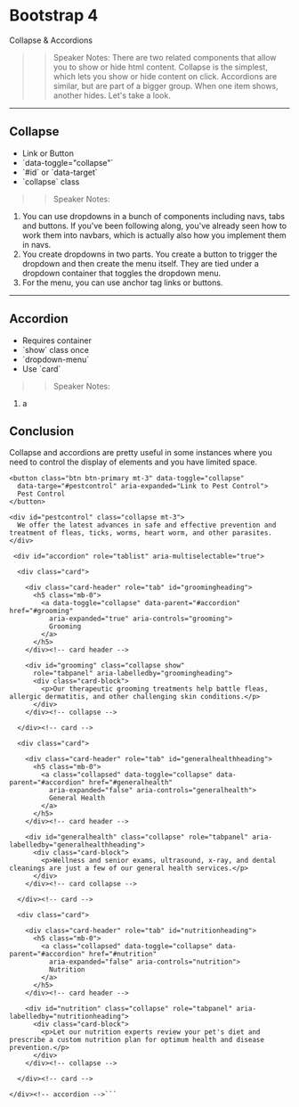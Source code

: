 <!-- .slide: data-state="title" -->
# Bootstrap 4
Collapse & Accordions

>> Speaker Notes:
There are two related components that allow you to show or hide html content. Collapse is the simplest, which lets you show or hide content on click. Accordions are similar, but are part of a bigger group. When one item shows, another hides. Let's take a look.
---

## Collapse

<ul>
	<li class="fragment">Link or Button</li>
	<li class="fragment">`data-toggle="collapse"`</li>
	<li class="fragment">`#id` or `data-target`</li>
	<li class="fragment">`collapse` class</li>
</ul>

>> Speaker Notes:
1. You can use dropdowns in a bunch of components including navs, tabs and buttons. If you've been following along, you've already seen how to work them into navbars, which is actually also how you implement them in navs.
2. You create dropdowns in two parts. You create a button to trigger the dropdown and then create the menu itself. They are tied under a dropdown container that toggles the dropdown menu.
3. For the menu, you can use anchor tag links or buttons.

---

## Accordion

<ul>
	<li class="fragment">Requires container</li>
	<li class="fragment">`show` class once</li>
	<li class="fragment">`dropdown-menu`</li>
	<li class="fragment">Use `card`</li>
</ul>

>> Speaker Notes:
1. a


## Conclusion
Collapse and accordions are pretty useful in some instances where you need to control the display of elements and you have limited space.

```
<button class="btn btn-primary mt-3" data-toggle="collapse" 
  data-targe="#pestcontrol" aria-expanded="Link to Pest Control">
  Pest Control
</button>

<div id="pestcontrol" class="collapse mt-3">
  We offer the latest advances in safe and effective prevention and treatment of fleas, ticks, worms, heart worm, and other parasites.
</div>

```

```
 <div id="accordion" role="tablist" aria-multiselectable="true">

  <div class="card">

    <div class="card-header" role="tab" id="groomingheading">
      <h5 class="mb-0">
        <a data-toggle="collapse" data-parent="#accordion" href="#grooming"
          aria-expanded="true" aria-controls="grooming">
          Grooming
        </a>
      </h5>
    </div><!-- card header -->

    <div id="grooming" class="collapse show" 
      role="tabpanel" aria-labelledby="groomingheading">
      <div class="card-block">
        <p>Our therapeutic grooming treatments help battle fleas, allergic dermatitis, and other challenging skin conditions.</p>
      </div>
    </div><!-- collapse -->

  </div><!-- card -->

  <div class="card">

    <div class="card-header" role="tab" id="generalhealthheading">
      <h5 class="mb-0">
        <a class="collapsed" data-toggle="collapse" data-parent="#accordion" href="#generalhealth"
          aria-expanded="false" aria-controls="generalhealth">
          General Health
        </a>
      </h5>
    </div><!-- card header -->

    <div id="generalhealth" class="collapse" role="tabpanel" aria-labelledby="generalhealthheading">
      <div class="card-block">
        <p>Wellness and senior exams, ultrasound, x-ray, and dental cleanings are just a few of our general health services.</p>
      </div>
    </div><!-- card collapse -->

  </div><!-- card -->

  <div class="card">

    <div class="card-header" role="tab" id="nutritionheading">
      <h5 class="mb-0">
        <a class="collapsed" data-toggle="collapse" data-parent="#accordion" href="#nutrition"
          aria-expanded="false" aria-controls="nutrition">
          Nutrition
        </a>
      </h5>
    </div><!-- card header -->

    <div id="nutrition" class="collapse" role="tabpanel" aria-labelledby="nutritionheading">
      <div class="card-block">
        <p>Let our nutrition experts review your pet's diet and prescribe a custom nutrition plan for optimum health and disease prevention.</p>
      </div>
    </div><!-- collapse -->

  </div><!-- card -->

</div><!-- accordion -->```

